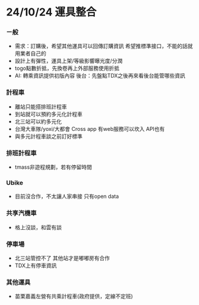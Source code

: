 # 24/10/24 運具整合

### ㄧ般

* 需求：訂購後，希望其他運具可以回傳訂購資訊 希望推標準接口，不能的話就用業者自己的
* 設計上有彈性，運具上架/等級影響曝光度/分潤
* togo點數折抵，先換卷再上外部服務使用折抵
* AI: 轉乘資訊提供初版內容 後台：先盤點TDX之後再來看後台能管哪些資訊



### 計程車&#x20;

* 離站只能搭排班計程車
* 到站就可以預約多元化計程車
* 北三站可以約多元化
* 台灣大車隊/yoxi/大都會 Cross app 有web服務可以坎入 API也有
* 與多元計程車談之前訂好標準





### 排班計程車

* tmass非遊程規劃，若有停留時間



### Ubike&#x20;

* 目前沒合作，不太讓人家串接 只有open data



### 共享汽機車

* 格上沒談，和雲有談



### 停車場

* 北三站管控不了 其他站才是嘟嘟房有合作
* TDX上有停車資訊



### 其他運具

* 苗栗嘉義左營有共乘計程車(政府提供，定線不定班)

